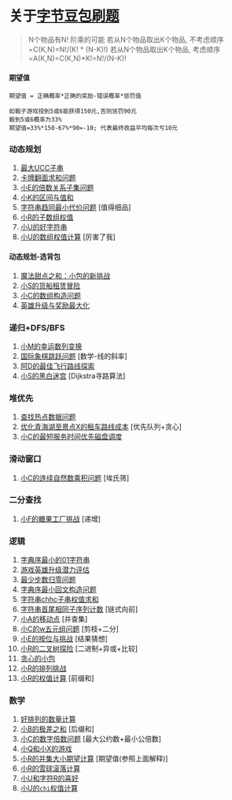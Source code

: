 # 关于[字节豆包刷题](https://www.marscode.cn/)

> N个物品有N! 阶乘的可能
> 若从N个物品取出K个物品, 不考虑顺序=C(K,N)=N!/(K! * (N-K)!)
> 若从N个物品取出K个物品, 考虑顺序=A(K,N)=C(K,N)*K!=N!/(N-K)!

#### 期望值

```text
期望值 = 正确概率*正确的奖励-错误概率*惩罚值

如骰子游戏投到5或6能获得150元,否则惩罚90元
骰到5或6概率为33%
期望值=33%*150-67%*90=-10; 代表最终收益平均每次亏10元
```

### 动态规划

1. [最大UCC子串](MaxUccSubStr.java)
2. [卡牌翻面求和问题](CardSelectSum.java)
3. [小E的倍数关系子集问题](EachMultipleSubList.java)
4. [小K的区间与值和](IntervalAndSum.java)
5. [字符串趋同最小代价问题](ConvertStrSame.java) [值得细品]
6. [小R的子数组权值](IntervalOrSet.java)
7. [小U的好字符串](GoodStrCount.java)
8. [小U的数组权值计算](MultiOddCount.java) [厉害了我]

#### 动态规划-选背包

1. [魔法甜点之和：小包的新挑战](SweetSelectToS.java)
2. [小S的货船租赁冒险](BoatPackageSelect.java)
3. [小C的数组构造问题](BuildArray.java)
4. [英雄升级与奖励最大化](HeroMaxReward.java)

### 递归+DFS/BFS

1. [小M的幸运数列变换](LuckStrConvert.java)
2. [国际象棋跳跃问题](ToSourceByChess.java) [数学-线的斜率]
3. [阿D的最佳飞行路线探索](AirPortsWay.java)
4. [小S的黑白迷宫](MinGridWayForS.java) [Dijkstra寻路算法]

### 堆优先

1. [查找热点数据问题](HotK.java)
2. [优化青海湖至景点X的租车路线成本](MinOilCost.java) [优先队列+贪心]
3. [小C的最短服务时间优先磁盘调度](MinServerTime.java)

### 滑动窗口

1. [小C的连续自然数乘积问题](NumMultipleLonger.java) [埃氏筛]

### 二分查找

1. [小F的糖果工厂挑战](CandyFactory.java) [递增]

### 逻辑

1. [字典序最小的01字符串](Min01Str.java)
2. [游戏英雄升级潜力评估](HeroCompare.java)
3. [最少步数归零问题](MinStepToZero.java)
4. [字典序最小回文构造问题](MinPalindrome.java)
5. [字符串chhc子串权值求和](SumChhcStr.java)
6. [字符串首尾相同子序列计数](HeadTailSame.java) [链式向前]
7. [小A的移动点](PointMove.java) [并查集]
8. [小C的w五元组问题](FiveElementGroup.java) [剪枝+二分]
9. [小E的按位与挑战](SelectBinaryAndList.java) [结果猜想]
10. [小R的二叉树探险](MagicTree.java) [二进制+异或+比较]
11. [贪心的小包](GreedySweet.java)
12. [小R的排列挑战](SortEvenOdd.java)
13. [小R的权值计算](IntervalWeightSum.java) [前缀和]

### 数学

1. [好排列的数量计算](GoodEvenArray.java)
2. [小B的极差之和](DifferMinMax.java) [后缀和]
3. [小C的数字倍数问题](NumMultiple.java) [最大公约数+最小公倍数]
4. [小Q和小X的游戏](LessCurrentGame.java)
5. [小R的并集大小期望计算](CollectionExpectLength.java) [期望值(参照上面解释)]
6. [小R的雪球滚落计算](SnowBallSum.java)
7. [小U和字符R的喜好](CountRWithLarge.java)
8. [小U的`chi`权值计算](ChiPatternValue.java)